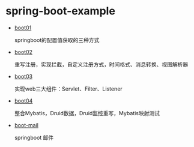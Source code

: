 # spring-boot-example
+ [boot01](boot01/README.md)

  springboot的配置值获取的三种方式

+ [boot02](boot02)
    
  重写注册，实现拦截，自定义注册方式，时间格式、消息转换、视图解析器

+ [boot03](boot03)

  实现web三大组件：Servlet、Filter、Listener
  
+ [boot04](boot04)

  整合Mybatis，Druid数据，Druid监控重写，Mybatis映射测试

+ [boot-mail](boot-mail/README.md)

  springboot 邮件
  
